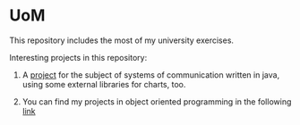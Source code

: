 # UoM

This repository includes the most of my university exercises.

Interesting projects in this repository:

1. A [project](https://github.com/Apostolos172/uom/tree/master/s4/systems%20of%20communication/task%201/using%20java/bonus_project_systems_of_communication) for the subject of systems of communication written in java, using some external libraries for charts, too.

2. You can find my projects in object oriented programming in the following [link](https://github.com/Apostolos172/uom/tree/master/s3/object%20oriented%20programming)

 
